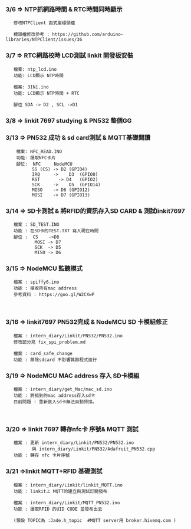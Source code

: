
### 3/6 => NTP抓網路時間 & RTC時間同時顯示
       修改NTPClient 函式庫標頭檔

       標頭檔修改參考 : https://github.com/arduino-libraries/NTPClient/issues/36

### 3/7 => RTC網路校時 LCD測試 linkit 開發板安裝

       檔案: ntp_lcd.ino
       功能: LCD顯示 NTP時間
       
       檔案: 3IN1.ino
       功能: LCD顯示 NTP時間 + RTC
       
       腳位 SDA -> D2 , SCL ->D1

### 3/8 => linkit 7697 studying & PN532 整個GG 

### 3/13 => PN532 成功 & sd card測試 & MQTT基礎閱讀
                   
        檔案: NFC_READ.INO
        功能: 讀取NFC卡片
        腳位:  NFC	 NodeMCU
              SS (CS) -> D2	(GPIO4) 
              IRQ     ->	D3	(GPIO0)
              RST	    -> D4	(GPIO2) 
              SCK     ->	D5	(GPIO14)
              MISO    -> D6	(GPIO12)
              MOSI    -> D7	(GPIO13)
              

### 3/14 => SD卡測試 & 將RFID的資訊存入SD CARD & 測試linkit7697

       檔案 : SD_TEST.INO
       功能 : 在SD卡的TEST.TXT 寫入現在時間
       腳位 :  CS    ->D8
               MOSI -> D7
               SCK  -> D5
               MISO -> D6
       
### 3/15 => NodeMCU 監聽模式

       檔案 : spiffy6.ino
       功能 : 接收所有mac address
       參考資料 : https://goo.gl/W2CXwP
        
### 3/16 => linkit7697 PN532完成 & NodeMCU SD 卡模組修正
       
       檔案 : intern_diary/Linkit/PN532/PN532.ino
       修改部分見 fix_spi_problem.md
       
       檔案 : card_safe_change
       功能 : 移除sdcard 不影響其餘程式進行
       

### 3/19 => NodeMCU MAC address 存入 SD卡模組

       檔案 : intern_diary/get_Mac/mac_sd.ino
       功能 : 將抓到的mac address存入sd卡
       目前問題 : 重新裝入sd卡無法自動掃描。
       

### 3/20 => linkit 7697 轉存nfc卡 序號& MQTT 測試
       檔案 : 更新 intern_diary/Linkit/PN532/PN532.ino
              與 intern_diary/Linkit/PN532/Adafruit_PN532.cpp       
       功能 : 轉存 nfc 卡片序號
              
### 3/21 =>linkit MQTT+RFID 基礎測試
       檔案 : intern_diary/Linkit/linkit_MQTT.ino
       功能 : linkit上 MQTT的建立與測試訂閱發布
       
       檔案 : intern_diary/Linkit/MQTT_PN532.ino
       功能 : 讀取RFID 的UID CODE 並發布出去 
       
       (預設 TOPIC為 :Jade.h_topic  #MQTT server用 broker.hivemq.com )

